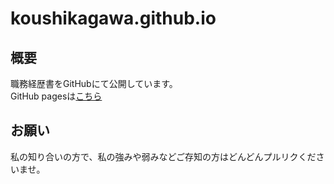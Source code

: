 # koushikagawa.github.io
## 概要
職務経歴書をGitHubにて公開しています。  
GitHub pagesは[こちら](https://koushikagawa.github.io/)

## お願い
私の知り合いの方で、私の強みや弱みなどご存知の方はどんどんプルリクくださいませ。
